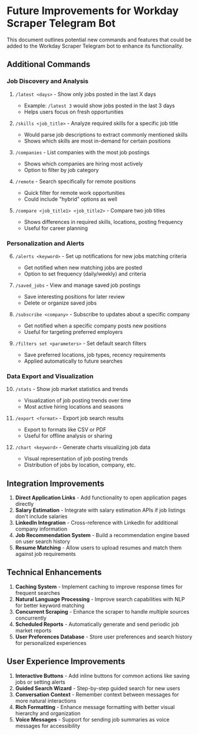 # Future Improvements for Workday Scraper Telegram Bot

This document outlines potential new commands and features that could be added to the Workday Scraper Telegram bot to enhance its functionality.

## Additional Commands

### Job Discovery and Analysis
1. `/latest <days>` - Show only jobs posted in the last X days
   - Example: `/latest 3` would show jobs posted in the last 3 days
   - Helps users focus on fresh opportunities

2. `/skills <job_title>` - Analyze required skills for a specific job title
   - Would parse job descriptions to extract commonly mentioned skills
   - Shows which skills are most in-demand for certain positions

3. `/companies` - List companies with the most job postings
   - Shows which companies are hiring most actively
   - Option to filter by job category

4. `/remote` - Search specifically for remote positions
   - Quick filter for remote work opportunities
   - Could include "hybrid" options as well

5. `/compare <job_title1> <job_title2>` - Compare two job titles
   - Shows differences in required skills, locations, posting frequency
   - Useful for career planning

### Personalization and Alerts

6. `/alerts <keyword>` - Set up notifications for new jobs matching criteria
   - Get notified when new matching jobs are posted
   - Option to set frequency (daily/weekly) and criteria

7. `/saved_jobs` - View and manage saved job postings
   - Save interesting positions for later review
   - Delete or organize saved jobs

8. `/subscribe <company>` - Subscribe to updates about a specific company
   - Get notified when a specific company posts new positions
   - Useful for targeting preferred employers

9. `/filters set <parameters>` - Set default search filters
   - Save preferred locations, job types, recency requirements
   - Applied automatically to future searches

### Data Export and Visualization

10. `/stats` - Show job market statistics and trends
    - Visualization of job posting trends over time
    - Most active hiring locations and seasons

11. `/export <format>` - Export job search results
    - Export to formats like CSV or PDF
    - Useful for offline analysis or sharing

12. `/chart <keyword>` - Generate charts visualizing job data
    - Visual representation of job posting trends
    - Distribution of jobs by location, company, etc.

## Integration Improvements

1. **Direct Application Links** - Add functionality to open application pages directly
2. **Salary Estimation** - Integrate with salary estimation APIs if job listings don't include salaries
3. **LinkedIn Integration** - Cross-reference with LinkedIn for additional company information
4. **Job Recommendation System** - Build a recommendation engine based on user search history
5. **Resume Matching** - Allow users to upload resumes and match them against job requirements

## Technical Enhancements

1. **Caching System** - Implement caching to improve response times for frequent searches
2. **Natural Language Processing** - Improve search capabilities with NLP for better keyword matching
3. **Concurrent Scraping** - Enhance the scraper to handle multiple sources concurrently
4. **Scheduled Reports** - Automatically generate and send periodic job market reports
5. **User Preferences Database** - Store user preferences and search history for personalized experiences

## User Experience Improvements

1. **Interactive Buttons** - Add inline buttons for common actions like saving jobs or setting alerts
2. **Guided Search Wizard** - Step-by-step guided search for new users
3. **Conversation Context** - Remember context between messages for more natural interactions
4. **Rich Formatting** - Enhance message formatting with better visual hierarchy and organization
5. **Voice Messages** - Support for sending job summaries as voice messages for accessibility